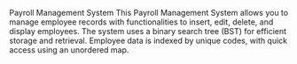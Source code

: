 
Payroll Management System
This Payroll Management System allows you to manage employee records with functionalities to insert, edit, delete, and display employees. The system uses a binary search tree (BST) for efficient storage and retrieval. Employee data is indexed by unique codes, with quick access using an unordered map.
